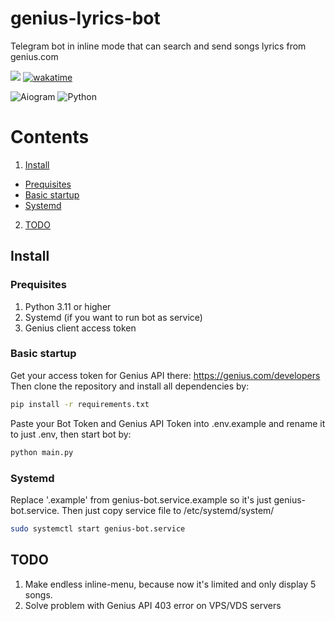 # genius-lyrics-bot
Telegram bot in inline mode that can search and send songs lyrics from genius.com


[<img src="https://img.shields.io/badge/Telegram-%40lyrics__genius__bot-blue">](https://t.me/lyrics_genius_bot)
[![wakatime](https://wakatime.com/badge/user/4d0cc4aa-e1c1-483b-8c80-199c9ea5d0c5/project/2409764a-1704-4a62-84b0-70b7ff66a46f.svg)](https://wakatime.com/badge/user/4d0cc4aa-e1c1-483b-8c80-199c9ea5d0c5/project/2409764a-1704-4a62-84b0-70b7ff66a46f)

![Aiogram](https://img.shields.io/badge/aiogram-14354C?style=for-the-badge&logo=python&logoColor=white)
![Python](https://img.shields.io/badge/Python-3776AB?style=for-the-badge&logo=python&logoColor=white)

 # Contents
 1. <a href="#install">Install</a>
  * <a href="#prequisites">Prequisites</a> 
  * <a href="#basic-startup">Basic startup</a>
  * <a href="#systemd">Systemd</a>
 2. <a href="#todo">TODO</a>


## Install

### Prequisites
1. Python 3.11 or higher
2. Systemd (if you want to run bot as service)
3. Genius client access token

### Basic startup
Get your access token for Genius API there: https://genius.com/developers
Then clone the repository and install all dependencies by:
```bash
pip install -r requirements.txt
```
Paste your Bot Token and Genius API Token into .env.example and rename it to just .env, then
start bot by:
```bash
python main.py
```

### Systemd
Replace '.example' from genius-bot.service.example so it's just genius-bot.service.
Then just copy service file to /etc/systemd/system/
```bash
sudo systemctl start genius-bot.service
```


## TODO
1. Make endless inline-menu, because now it's limited and only display 5 songs.
2. Solve problem with Genius API 403 error on VPS/VDS servers
